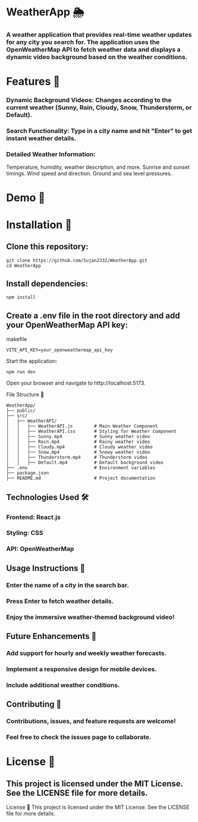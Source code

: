 # WeatherApp 🌦️
### A weather application that provides real-time weather updates for any city you search for. The application uses the OpenWeatherMap API to fetch weather data and displays a dynamic video background based on the weather conditions.

# Features 🎯
### Dynamic Background Videos: Changes according to the current weather (Sunny, Rain, Cloudy, Snow, Thunderstorm, or Default).
### Search Functionality: Type in a city name and hit "Enter" to get instant weather details.
### Detailed Weather Information:
Temperature, humidity, weather description, and more.
Sunrise and sunset timings.
Wind speed and direction.
Ground and sea level pressures.

# Demo 🎥


# Installation 🔧
## Clone this repository:

```
git clone https://github.com/Sujan2332/WeatherApp.git
cd WeatherApp
```

## Install dependencies:

```
npm install
```

## Create a .env file in the root directory and add your OpenWeatherMap API key:

makefile
```
VITE_API_KEY=your_openweathermap_api_key
```

Start the application:

```
npm run dev
```

Open your browser and navigate to http://localhost:5173.

File Structure 📂
```
WeatherApp/
├── public/
├── src/
│   ├── WeatherAPI/
│   │   ├── WeatherAPI.js        # Main Weather Component
│   │   ├── WeatherAPI.css       # Styling for Weather Component
│   │   ├── Sunny.mp4            # Sunny weather video
│   │   ├── Rain.mp4             # Rainy weather video
│   │   ├── Cloudy.mp4           # Cloudy weather video
│   │   ├── Snow.mp4             # Snowy weather video
│   │   ├── Thunderstorm.mp4     # Thunderstorm video
│   │   ├── Default.mp4          # Default background video
├── .env                         # Environment variables
├── package.json
├── README.md                    # Project documentation
```

## Technologies Used 🛠️

### Frontend: React.js
### Styling: CSS
### API: OpenWeatherMap

## Usage Instructions 📖

### Enter the name of a city in the search bar.
### Press Enter to fetch weather details.
### Enjoy the immersive weather-themed background video!

## Future Enhancements 🚀
### Add support for hourly and weekly weather forecasts.
### Implement a responsive design for mobile devices.
### Include additional weather conditions.

## Contributing 🤝
### Contributions, issues, and feature requests are welcome!
### Feel free to check the issues page to collaborate.

# License 📄
## This project is licensed under the MIT License. See the LICENSE file for more details.

License 📄
This project is licensed under the MIT License. See the LICENSE file for more details.
